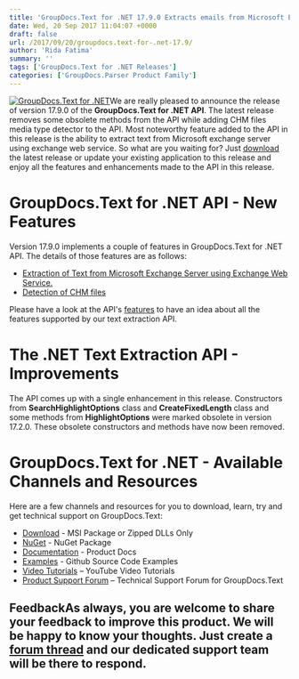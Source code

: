 ```yaml
---
title: 'GroupDocs.Text for .NET 17.9.0 Extracts emails from Microsoft Exchange Server'
date: Wed, 20 Sep 2017 11:04:07 +0000
draft: false
url: /2017/09/20/groupdocs.text-for-.net-17.9/
author: 'Rida Fatima'
summary: ''
tags: ['GroupDocs.Text for .NET Releases']
categories: ['GroupDocs.Parser Product Family']
---
```


[![GroupDocs.Text for .NET](http://blog.groupdocs.com/wp-content/uploads/sites/4/2017/04/groupdocs.text-for-dotnet.png)](https://products.groupdocs.com/)We are really pleased to announce the release of version 17.9.0 of the **GroupDocs.Text for .NET API**. The latest release removes some obsolete methods from the API while adding CHM files media type detector to the API. Most noteworthy feature added to the API in this release is the ability to extract text from Microsoft exchange server using exchange web service. So what are you waiting for? Just [download](http://downloads.groupdocs.com/text/net) the latest release or update your existing application to this release and enjoy all the features and enhancements made to the API in this release.

# GroupDocs.Text for .NET API - New Features

Version 17.9.0 implements a couple of features in GroupDocs.Text for .NET API. The details of those features are as follows:

*   [Extraction of Text from Microsoft Exchange Server using Exchange Web Service.](https://docs.groupdocs.com/)
*   [Detection of CHM files](https://docs.groupdocs.com/)

Please have a look at the API's [features](https://docs.groupdocs.com/) to have an idea about all the features supported by our text extraction API.

# The .NET Text Extraction API - Improvements

The API comes up with a single enhancement in this release. Constructors from **SearchHighlightOptions** class and **CreateFixedLength** class and some methods from **HighlightOptions** were marked obsolete in version 17.2.0. These obsolete constructors and methods have now been removed.

# GroupDocs.Text for .NET - Available Channels and Resources

Here are a few channels and resources for you to download, learn, try and get technical support on GroupDocs.Text:

*   [Download](http://downloads.groupdocs.com/text/net "GroupDocs.Text dll and msi") - MSI Package or Zipped DLLs Only
*   [NuGet](https://www.nuget.org/packages/groupdocs-text-dotnet/17.9.0 "GroupDocs.Text Nuget Package") - NuGet Package
*   [Documentation](https://docs.groupdocs.com/ "GroupDocs.Text Documentation") - Product Docs
*   [Examples](https://github.com/groupdocs-text/GroupDocs.Text-for-.NET "GroupDocs.Text Github repository") - Github Source Code Examples
*   [Video Tutorials](https://www.youtube.com/channel/UCmZHZh89ur7Qu7Ng-Sjg1HQ "GroupDocs.Signature for .NET tutorials") – YouTube Video Tutorials
*   [Product Support Forum](http://groupdocs.com/Community/forums/groupdocs.text-product-family/54/showforum.aspx "GroupDocs.Signature for .NET Support forum") – Technical Support Forum for GroupDocs.Text

## FeedbackAs always, you are welcome to share your feedback to improve this product. We will be happy to know your thoughts. Just create a [forum thread](http://groupdocs.com/Community/forums/default.aspx "Forums link") and our dedicated support team will be there to respond.




